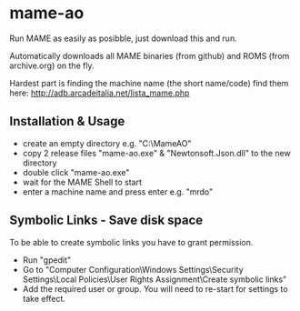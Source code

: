 # mame-ao

Run MAME as easily as posibble, just download this and run.

Automatically downloads all MAME binaries (from github) and ROMS (from archive.org) on the fly.

Hardest part is finding the machine name (the short name/code) find them here: http://adb.arcadeitalia.net/lista_mame.php

## Installation & Usage

- create an empty directory e.g. "C:\MameAO"
- copy 2 release files "mame-ao.exe" & "Newtonsoft.Json.dll" to the new directory
- double click "mame-ao.exe"
- wait for the MAME Shell to start
- enter a machine name and press enter e.g. "mrdo"

## Symbolic Links - Save disk space

To be able to create symbolic links you have to grant permission.

- Run "gpedit"
- Go to "Computer Configuration\Windows Settings\Security Settings\Local Policies\User Rights Assignment\Create symbolic links"
- Add the required user or group. You will need to re-start for settings to take effect.
